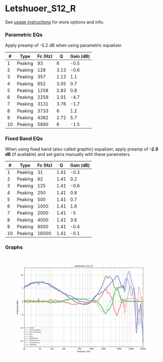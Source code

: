 # Letshuoer_S12_R
See [usage instructions](https://github.com/jaakkopasanen/AutoEq#usage) for more options and info.

### Parametric EQs
Apply preamp of -5.2 dB when using parametric equalizer.

|   # | Type    |   Fc (Hz) |    Q |   Gain (dB) |
|-----|---------|-----------|------|-------------|
|   1 | Peaking |        93 | 6    |        -0.5 |
|   2 | Peaking |       128 | 3.13 |        -0.6 |
|   3 | Peaking |       357 | 1.13 |         1.1 |
|   4 | Peaking |       652 | 3.05 |         0.7 |
|   5 | Peaking |      1258 | 2.83 |         0.8 |
|   6 | Peaking |      2259 | 2.01 |        -4.7 |
|   7 | Peaking |      3131 | 3.76 |        -1.7 |
|   8 | Peaking |      3733 | 6    |         1.2 |
|   9 | Peaking |      4382 | 2.72 |         5.7 |
|  10 | Peaking |      5890 | 6    |        -1.5 |

### Fixed Band EQs
When using fixed band (also called graphic) equalizer, apply preamp of **-2.9 dB** (if available) and set gains manually with these parameters.

|   # | Type    |   Fc (Hz) |    Q |   Gain (dB) |
|-----|---------|-----------|------|-------------|
|   1 | Peaking |        31 | 1.41 |        -0.3 |
|   2 | Peaking |        62 | 1.41 |         0.2 |
|   3 | Peaking |       125 | 1.41 |        -0.6 |
|   4 | Peaking |       250 | 1.41 |         0.8 |
|   5 | Peaking |       500 | 1.41 |         0.7 |
|   6 | Peaking |      1000 | 1.41 |         1.6 |
|   7 | Peaking |      2000 | 1.41 |        -5   |
|   8 | Peaking |      4000 | 1.41 |         3.6 |
|   9 | Peaking |      8000 | 1.41 |        -0.4 |
|  10 | Peaking |     16000 | 1.41 |        -0.1 |

### Graphs
![](./Letshuoer_S12_R.png)
